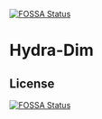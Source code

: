[![FOSSA Status](https://app.fossa.io/api/projects/git%2Bgithub.com%2FDimonDaDon%2FHydra-Dim.svg?type=shield)](https://app.fossa.io/projects/git%2Bgithub.com%2FDimonDaDon%2FHydra-Dim?ref=badge_shield)

# Hydra-Dim

## License
[![FOSSA Status](https://app.fossa.io/api/projects/git%2Bgithub.com%2FDimonDaDon%2FHydra-Dim.svg?type=large)](https://app.fossa.io/projects/git%2Bgithub.com%2FDimonDaDon%2FHydra-Dim?ref=badge_large)